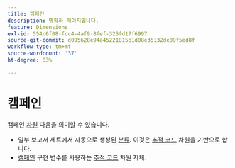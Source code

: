 ```yaml
---
title: 캠페인
description: 명확화 페이지입니다.
feature: Dimensions
exl-id: 554c6f08-fcc4-4af9-8fef-325fd17f6997
source-git-commit: d095628e94a45221815b1d08e35132de09f5ed8f
workflow-type: tm+mt
source-wordcount: '37'
ht-degree: 83%

---
```


# 캠페인

캠페인 [차원](overview.md) 다음을 의미할 수 있습니다.

* 일부 보고서 세트에서 자동으로 생성된 [분류](../classifications/c-classifications.md). 이것은 [추적 코드](tracking-code.md) 차원을 기반으로 합니다.
* [캠페인](/help/implement/vars/page-vars/campaign.md) 구현 변수를 사용하는 [추적 코드](tracking-code.md) 차원 자체.
